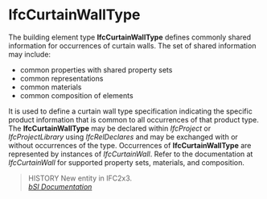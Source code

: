 IfcCurtainWallType
==================
The building element type **IfcCurtainWallType** defines commonly shared
information for occurrences of curtain walls. The set of shared information
may include:  
  
* common properties with shared property sets  
* common representations  
* common materials  
* common composition of elements  
  
It is used to define a curtain wall type specification indicating the specific
product information that is common to all occurrences of that product type.
The **IfcCurtainWallType** may be declared within _IfcProject_ or
_IfcProjectLibrary_ using _IfcRelDeclares_ and may be exchanged with or
without occurrences of the type. Occurrences of **IfcCurtainWallType** are
represented by instances of _IfcCurtainWall_. Refer to the documentation at
_IfcCurtainWall_ for supported property sets, materials, and composition.  
  
> HISTORY  New entity in IFC2x3.  
[ _bSI
Documentation_](https://standards.buildingsmart.org/IFC/DEV/IFC4_2/FINAL/HTML/schema/ifcsharedbldgelements/lexical/ifccurtainwalltype.htm)


